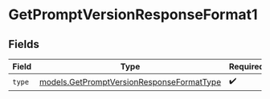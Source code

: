 # GetPromptVersionResponseFormat1


## Fields

| Field                                                                                        | Type                                                                                         | Required                                                                                     | Description                                                                                  |
| -------------------------------------------------------------------------------------------- | -------------------------------------------------------------------------------------------- | -------------------------------------------------------------------------------------------- | -------------------------------------------------------------------------------------------- |
| `type`                                                                                       | [models.GetPromptVersionResponseFormatType](../models/getpromptversionresponseformattype.md) | :heavy_check_mark:                                                                           | N/A                                                                                          |